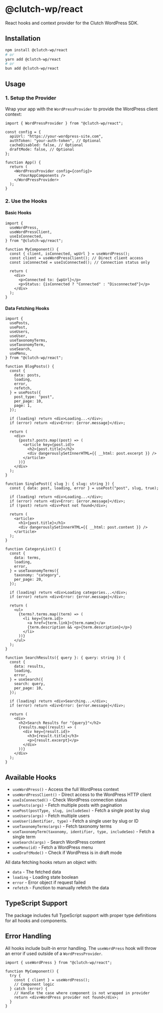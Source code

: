 # @clutch-wp/react

React hooks and context provider for the Clutch WordPress SDK.

## Installation

```bash
npm install @clutch-wp/react
# or
yarn add @clutch-wp/react
# or
bun add @clutch-wp/react
```

## Usage

### 1. Setup the Provider

Wrap your app with the `WordPressProvider` to provide the WordPress client context:

```tsx
import { WordPressProvider } from "@clutch-wp/react";

const config = {
  apiUrl: "https://your-wordpress-site.com",
  authToken: "your-auth-token", // Optional
  cacheDisabled: false, // Optional
  draftMode: false, // Optional
};

function App() {
  return (
    <WordPressProvider config={config}>
      <YourAppComponents />
    </WordPressProvider>
  );
}
```

### 2. Use the Hooks

#### Basic Hooks

```tsx
import {
  useWordPress,
  useWordPressClient,
  useIsConnected,
} from "@clutch-wp/react";

function MyComponent() {
  const { client, isConnected, wpUrl } = useWordPress();
  const client = useWordPressClient(); // Direct client access
  const isConnected = useIsConnected(); // Connection status only

  return (
    <div>
      <p>Connected to: {wpUrl}</p>
      <p>Status: {isConnected ? "Connected" : "Disconnected"}</p>
    </div>
  );
}
```

#### Data Fetching Hooks

```tsx
import {
  usePosts,
  usePost,
  useUsers,
  useUser,
  useTaxonomyTerms,
  useTaxonomyTerm,
  useSearch,
  useMenu,
} from "@clutch-wp/react";

function BlogPosts() {
  const {
    data: posts,
    loading,
    error,
    refetch,
  } = usePosts({
    post_type: "post",
    per_page: 10,
    page: 1,
  });

  if (loading) return <div>Loading...</div>;
  if (error) return <div>Error: {error.message}</div>;

  return (
    <div>
      {posts?.posts.map((post) => (
        <article key={post.id}>
          <h2>{post.title}</h2>
          <div dangerouslySetInnerHTML={{ __html: post.excerpt }} />
        </article>
      ))}
    </div>
  );
}

function SinglePost({ slug }: { slug: string }) {
  const { data: post, loading, error } = usePost("post", slug, true);

  if (loading) return <div>Loading...</div>;
  if (error) return <div>Error: {error.message}</div>;
  if (!post) return <div>Post not found</div>;

  return (
    <article>
      <h1>{post.title}</h1>
      <div dangerouslySetInnerHTML={{ __html: post.content }} />
    </article>
  );
}

function CategoryList() {
  const {
    data: terms,
    loading,
    error,
  } = useTaxonomyTerms({
    taxonomy: "category",
    per_page: 20,
  });

  if (loading) return <div>Loading categories...</div>;
  if (error) return <div>Error: {error.message}</div>;

  return (
    <ul>
      {terms?.terms.map((term) => (
        <li key={term.id}>
          <a href={term.link}>{term.name}</a>
          {term.description && <p>{term.description}</p>}
        </li>
      ))}
    </ul>
  );
}

function SearchResults({ query }: { query: string }) {
  const {
    data: results,
    loading,
    error,
  } = useSearch({
    search: query,
    per_page: 10,
  });

  if (loading) return <div>Searching...</div>;
  if (error) return <div>Error: {error.message}</div>;

  return (
    <div>
      <h2>Search Results for "{query}"</h2>
      {results.map((result) => (
        <div key={result.id}>
          <h3>{result.title}</h3>
          <p>{result.excerpt}</p>
        </div>
      ))}
    </div>
  );
}
```

## Available Hooks

- `useWordPress()` - Access the full WordPress context
- `useWordPressClient()` - Direct access to the WordPress HTTP client
- `useIsConnected()` - Check WordPress connection status
- `usePosts(args)` - Fetch multiple posts with pagination
- `usePost(postType, slug, includeSeo)` - Fetch a single post by slug
- `useUsers(args)` - Fetch multiple users
- `useUser(identifier, type)` - Fetch a single user by slug or ID
- `useTaxonomyTerms(args)` - Fetch taxonomy terms
- `useTaxonomyTerm(taxonomy, identifier, type, includeSeo)` - Fetch a single term
- `useSearch(args)` - Search WordPress content
- `useMenu(id)` - Fetch a WordPress menu
- `useDraftMode()` - Check if WordPress is in draft mode

All data fetching hooks return an object with:

- `data` - The fetched data
- `loading` - Loading state boolean
- `error` - Error object if request failed
- `refetch` - Function to manually refetch the data

## TypeScript Support

The package includes full TypeScript support with proper type definitions for all hooks and components.

## Error Handling

All hooks include built-in error handling. The `useWordPress` hook will throw an error if used outside of a `WordPressProvider`.

```tsx
import { useWordPress } from "@clutch-wp/react";

function MyComponent() {
  try {
    const { client } = useWordPress();
    // Component logic
  } catch (error) {
    // Handle the case where component is not wrapped in provider
    return <div>WordPress provider not found</div>;
  }
}
```
